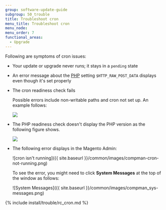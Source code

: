 ```yaml
---
group: software-update-guide
subgroup: 50_trouble
title: Troubleshoot cron
menu_title: Troubleshoot cron
menu_node:
menu_order: 7
functional_areas:
  - Upgrade
---
```


Following are symptoms of cron issues:

*	Your update or upgrade never runs; it stays in a `pending` state
*	An error message about the [PHP](https://glossary.magento.com/php) setting `$HTTP_RAW_POST_DATA` displays even though it's set properly
*	The cron readiness check fails

	Possible errors include non-writable paths and cron not set up. An example follows:

	<img src="{{ site.baseurl }}/common/images/upgr-tshoot-no-cron2.png">
*	The PHP readiness check doesn't display the PHP version as the following figure shows.

	<img src="{{ site.baseurl }}/common/images/upgr-tshoot-no-cron.png">
*	The following error displays in the Magento Admin:

	![cron isn't running]({{ site.baseurl }}/common/images/compman-cron-not-running.png)

	To see the error, you might need to click **System Messages** at the top of the window as follows:

	![System Messages]({{ site.baseurl }}/common/images/compman_sys-messages.png)

{% include install/trouble/rc_cron.md %}
